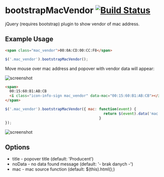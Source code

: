 # bootstrapMacVendor [![Build Status](https://travis-ci.org/dbackowski/bootstrap_mac_vendor.svg?branch=master)](https://travis-ci.org/dbackowski/bootstrap_mac_vendor)

jQuery (requires bootstrap) plugin to show vendor of mac address.

## Example Usage

```html
<span class="mac_vendor">00:0A:CD:00:CC:F8</span>
```

```javascript
$('.mac_vendor').bootstrapMacVendor();
```

Move mouse over mac address and popover with vendor data will appear:

![screenshot](https://i.imgur.com/LY79VyR.png)

```html
<span>
  00:15:60:B1:AB:CB
  <i class="icon-info-sign mac_vendor" data-mac="00:15:60:B1:AB:CB"></i>
</span>
```

```javascript
$('.mac_vendor').bootstrapMacVendor({ mac: function(event) { 
                                             return $(event).data('mac'); 
                                           } 
});
```

![screenshot](https://i.imgur.com/K0tIt58.png)

## Options

* title - popover title (default: 'Producent')
* noData - no data found message (default: '- brak danych -')
* mac - mac source function (default: $(this).html();)